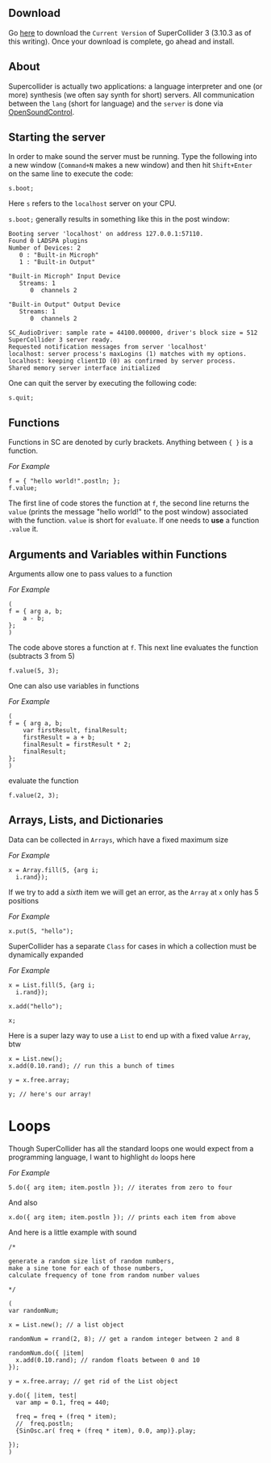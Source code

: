 
## Download

Go [here](https://supercollider.github.io/download.html) to download the `Current Version` of SuperCollider 3 (3.10.3 as of this writing). Once your download is complete, go ahead and install.

## About

Supercollider is actually two applications: a language interpreter and one (or more) synthesis (we often say synth for short) servers. All communication between the `lang` (short for language) and the `server` is done via [OpenSoundControl](http://opensoundcontrol.org/).

## Starting the server

In order to make sound the server must be running. Type the following into a new window (`Command+N` makes a new window) and then hit `Shift+Enter` on the same line to execute the code:

```python3
s.boot;
```

Here `s` refers to the `localhost` server on your CPU.

`s.boot;` generally results in something like this in the post window:

```python3
Booting server 'localhost' on address 127.0.0.1:57110.
Found 0 LADSPA plugins
Number of Devices: 2
   0 : "Built-in Microph"
   1 : "Built-in Output"

"Built-in Microph" Input Device
   Streams: 1
      0  channels 2

"Built-in Output" Output Device
   Streams: 1
      0  channels 2

SC_AudioDriver: sample rate = 44100.000000, driver's block size = 512
SuperCollider 3 server ready.
Requested notification messages from server 'localhost'
localhost: server process's maxLogins (1) matches with my options.
localhost: keeping clientID (0) as confirmed by server process.
Shared memory server interface initialized
```

One can quit the server by executing the following code:

```python3
s.quit;
```

## Functions

Functions in SC are denoted by curly brackets. Anything between `{ }` is a function.

*For Example*

```python3
f = { "hello world!".postln; };
f.value;
```

The first line of code stores the function at `f`, the second line returns the `value` (prints the message "hello world!" to the post window) associated with the function. `value` is short for `evaluate`. If one needs to **use** a function `.value` it.

## Arguments and Variables within Functions

Arguments allow one to pass values to a function

*For Example*

```python3
(
f = { arg a, b;
    a - b;
};
)
```

The code above stores a function at `f`. This next line evaluates the function (subtracts 3 from 5)

```python3
f.value(5, 3);
```

One can also use variables in functions

*For Example*

```python3
(
f = { arg a, b;
    var firstResult, finalResult;
    firstResult = a + b;
    finalResult = firstResult * 2;
    finalResult;
};
)
```

evaluate the function

```python3
f.value(2, 3);
```


## Arrays, Lists, and Dictionaries

Data can be collected in `Arrays`, which have a fixed maximum size

*For Example*

```python3
x = Array.fill(5, {arg i;
  i.rand});
```

If we try to add a *sixth* item we will get an error, as the `Array` at `x` only has 5 positions

*For Example*

```python3
x.put(5, "hello");
```

SuperCollider has a separate `Class` for cases in which a collection must be dynamically expanded

*For Example*

```python3
x = List.fill(5, {arg i;
  i.rand});

x.add("hello");

x;
```

Here is a super lazy way to use a `List` to end up with a fixed value `Array`, btw

```python3
x = List.new();
x.add(0.10.rand); // run this a bunch of times

y = x.free.array;

y; // here's our array!
```


# Loops

Though SuperCollider has all the standard loops one would expect from a programming language, I want to highlight `do` loops here

*For Example*

```python3
5.do({ arg item; item.postln }); // iterates from zero to four
```

And also

```python3
x.do({ arg item; item.postln }); // prints each item from above
```

And here is a little example with sound

```python3
/*

generate a random size list of random numbers,
make a sine tone for each of those numbers,
calculate frequency of tone from random number values

*/

(
var randomNum;

x = List.new(); // a list object

randomNum = rrand(2, 8); // get a random integer between 2 and 8

randomNum.do({ |item|
  x.add(0.10.rand); // random floats between 0 and 10
});

y = x.free.array; // get rid of the List object

y.do({ |item, test|
  var amp = 0.1, freq = 440;

  freq = freq + (freq * item);
  //  freq.postln;
  {SinOsc.ar( freq + (freq * item), 0.0, amp)}.play;

});
)
```
